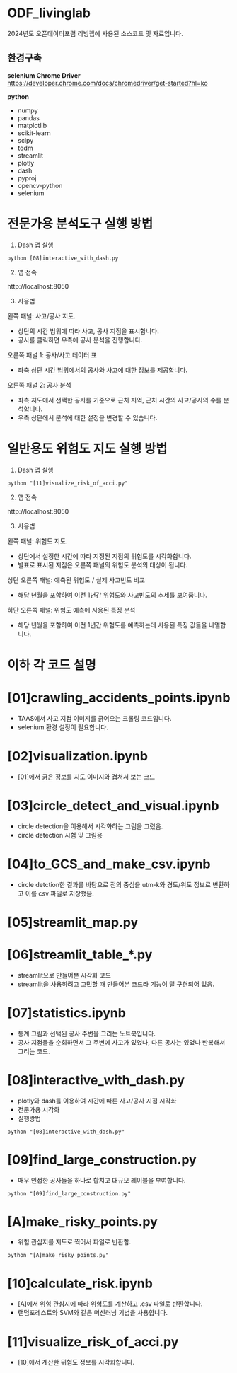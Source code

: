 # ODF_livinglab
2024년도 오픈데이터포럼 리빙랩에 사용된 소스코드 및 자료입니다.

## 환경구축

**selenium Chrome Driver**
https://developer.chrome.com/docs/chromedriver/get-started?hl=ko

**python**
- numpy
- pandas
- matplotlib
- scikit-learn
- scipy
- tqdm
- streamlit
- plotly
- dash
- pyproj
- opencv-python
- selenium


# 전문가용 분석도구 실행 방법

1. Dash 앱 실행
```
python [08]interactive_with_dash.py
```

2. 앱 접속

http://localhost:8050

3. 사용법

왼쪽 패널: 사고/공사 지도.
- 상단의 시간 범위에 따라 사고, 공사 지점을 표시합니다.
- 공사를 클릭하면 우측에 공사 분석을 진행합니다.

오른쪽 패널 1: 공사/사고 데이터 표
- 좌측 상단 시간 범위에서의 공사와 사고에 대한 정보를 제공합니다.

오른쪽 패널 2: 공사 분석
- 좌측 지도에서 선택한 공사를 기준으로 근처 지역, 근처 시간의 사고/공사의 수를 분석합니다.
- 우측 상단에서 분석에 대한 설정을 변경할 수 있습니다. 


# 일반용도 위험도 지도 실행 방법

1. Dash 앱 실행
```
python "[11]visualize_risk_of_acci.py"
```

2. 앱 접속

http://localhost:8050

3. 사용법

왼쪽 패널: 위험도 지도.
- 상단에서 설정한 시간에 따라 지정된 지점의 위험도를 시각화합니다.
- 별표로 표시된 지점은 오른쪽 패널의 위험도 분석의 대상이 됩니다. 

상단 오른쪽 패널: 예측된 위험도 / 실제 사고빈도 비교
- 해당 년월을 포함하여 이전 1년간 위험도와 사고빈도의 추세를 보여줍니다.

하단 오른쪽 패널: 위험도 예측에 사용된 특징 분석
- 해당 년월을 포함하여 이전 1년간 위험도를 예측하는데 사용된 특징 값들을 나열합니다.



# 이하 각 코드 설명




# [01]crawling_accidents_points.ipynb
- TAAS에서 사고 지점 이미지를 긁어오는 크롤링 코드입니다.
- selenium 환경 설정이 필요합니다.

# [02]visualization.ipynb
- [01]에서 긁은 정보를 지도 이미지와 겹쳐서 보는 코드

# [03]circle_detect_and_visual.ipynb
- circle detection을 이용해서 시각화하는 그림을 그렸음.
- circle detection 시험 및 그림용

# [04]to_GCS_and_make_csv.ipynb
- circle detction한 결과를 바탕으로 점의 중심을 utm-k와 경도/위도 정보로 변환하고 이를 csv 파일로 저장했음.

# [05]streamlit_map.py
# [06]streamlit_table_*.py
- streamlit으로 만들어본 시각화 코드
- streamlit을 사용하려고 고민할 때 만들어본 코드라 기능이 덜 구현되어 있음.

# [07]statistics.ipynb
- 통계 그림과 선택된 공사 주변을 그리는 노트북입니다.
- 공사 지점들을 순회하면서 그 주변에 사고가 있었나, 다른 공사는 있었나 반복해서 그리는 코드.

# [08]interactive_with_dash.py
- plotly와 dash를 이용하여 시간에 따른 사고/공사 지점 시각화
- 전문가용 시각화
- 실행방법
```
python "[08]interactive_with_dash.py"
```

# [09]find_large_construction.py
- 매우 인접한 공사들을 하나로 합치고 대규모 레이블을 부여합니다.
```
python "[09]find_large_construction.py"
```

# [A]make_risky_points.py
- 위험 관심지를 지도로 찍어서 파일로 반환함.
```
python "[A]make_risky_points.py"
```

# [10]calculate_risk.ipynb
- [A]에서 위험 관심지에 따라 위험도를 계산하고 .csv 파일로 반환합니다.
- 랜덤포레스트와 SVM와 같은 머신러닝 기법을 사용합니다.

# [11]visualize_risk_of_acci.py
- [10]에서 계산한 위험도 정보를 시각화합니다.







